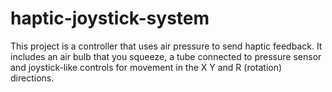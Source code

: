 # haptic-joystick-system
This project is a controller that uses air pressure to send haptic feedback. It includes an air bulb that you squeeze, a tube connected to pressure sensor and joystick-like controls for movement in the X Y and R (rotation) directions. 
